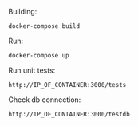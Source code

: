 Building:

```
docker-compose build
```

Run:

```
docker-compose up
```

Run unit tests:

```
http://IP_OF_CONTAINER:3000/tests
```

Check db connection:

```
http://IP_OF_CONTAINER:3000/testdb
```
